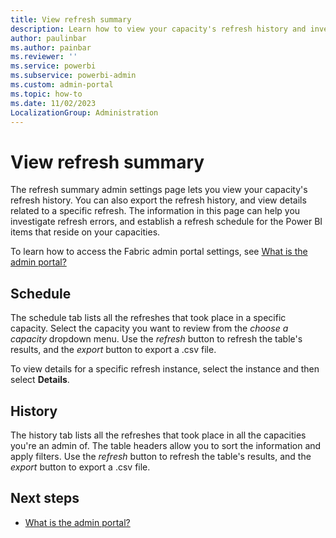 ```yaml
---
title: View refresh summary
description: Learn how to view your capacity's refresh history and investigate refresh errors.
author: paulinbar
ms.author: painbar
ms.reviewer: ''
ms.service: powerbi
ms.subservice: powerbi-admin
ms.custom: admin-portal
ms.topic: how-to
ms.date: 11/02/2023
LocalizationGroup: Administration
---
```


# View refresh summary

The refresh summary admin settings page lets you view your capacity's refresh history. You can also export the refresh history, and view details related to a specific refresh. The information in this page can help you investigate refresh errors, and establish a refresh schedule for the Power BI items that reside on your capacities.

To learn how to access the Fabric admin portal settings, see [What is the admin portal?](admin-center.md)

## Schedule

The schedule tab lists all the refreshes that took place in a specific capacity. Select the capacity you want to review from the *choose a capacity* dropdown menu. Use the *refresh* button to refresh the table's results, and the *export* button to export a .csv file.

To view details for a specific refresh instance, select the instance and then select **Details**.

## History

The history tab lists all the refreshes that took place in all the capacities you're an admin of. The table headers allow you to sort the information and apply filters. Use the *refresh* button to refresh the table's results, and the *export* button to export a .csv file.

## Next steps

- [What is the admin portal?](admin-center.md)
